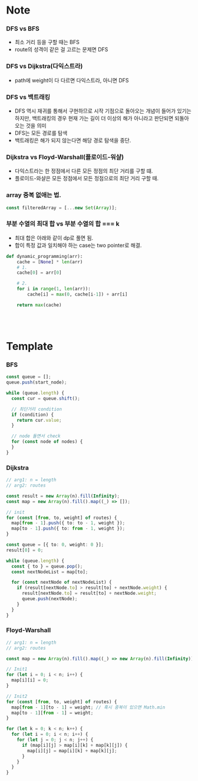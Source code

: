 # Note

### DFS vs BFS

- 최소 거리 등을 구할 때는 BFS
- route의 성격이 같은 걸 고르는 문제면 DFS

### DFS vs Dijkstra(다익스트라)

- path에 weight이 다 다르면 다익스트라, 아니면 DFS

### DFS vs 백트래킹

- DFS 역시 재귀를 통해서 구현하므로 시작 기점으로 돌아오는 개념이 들어가 있기는 하지만, 백트래킹의 경우 현재 가는 길이 더 이상의 해가 아니라고 판단되면 되돌아오는 것을 의미
- DFS는 모든 경로를 탐색
- 백트래킹은 해가 되지 않는다면 해당 경로 탐색을 중단.

### Dijkstra vs Floyd-Warshall(플로이드-워샬)

- 다익스트라는 한 정점에서 다른 모든 정점의 최단 거리를 구할 떄.
- 플로이드-와샬은 모든 정점에서 모든 정점으로의 최단 거리 구할 때.

### array 중복 없애는 법.

```ts
const filteredArray = [...new Set(Array)];
```

### 부분 수열의 최대 합 vs 부분 수열의 합 === k

- 최대 합은 아래와 같이 dp로 풀면 됨.
- 합이 특정 값과 일치해야 하는 case는 two pointer로 해결.

```python
def dynamic_programming(arr):
    cache = [None] * len(arr)
    # 1.
    cache[0] = arr[0]

    # 2.
    for i in range(1, len(arr)):
        cache[i] = max(0, cache[i-1]) + arr[i]

    return max(cache)
```

<br/><br/>

# Template

### BFS

```ts
const queue = [];
queue.push(start_node);

while (queue.length) {
  const cur = queue.shift();

  // 최단거리 condition
  if (condition) {
    return cur.value;
  }

  // node 돌면서 check
  for (const node of nodes) {
  }
}
```

### Dijkstra

```ts
// arg1: n = length
// arg2: routes

const result = new Array(n).fill(Infinity);
const map = new Array(n).fill().map((_) => []);

// init
for (const [from, to, weight] of routes) {
  map[from - 1].push({ to: to - 1, weight });
  map[to - 1].push({ to: from - 1, weight });
}

const queue = [{ to: 0, weight: 0 }];
result[0] = 0;

while (queue.length) {
  const { to } = queue.pop();
  const nextNodeList = map[to];

  for (const nextNode of nextNodeList) {
    if (result[nextNode.to] > result[to] + nextNode.weight) {
      result[nextNode.to] = result[to] + nextNode.weight;
      queue.push(nextNode);
    }
  }
}
```

### Floyd-Warshall

```ts
// arg1: n = length
// arg2: routes

const map = new Array(n).fill().map((_) => new Array(n).fill(Infinity));

// Init1
for (let i = 0; i < n; i++) {
  map[i][i] = 0;
}

// Init2
for (const [from, to, weight] of routes) {
  map[from - 1][to - 1] = weight; // 혹시 중복이 있으면 Math.min
  map[to - 1][from - 1] = weight;
}

for (let k = 0; k < n; k++) {
  for (let i = 0; i < n; i++) {
    for (let j = 0; j < n; j++) {
      if (map[i][j] > map[i][k] + map[k][j]) {
        map[i][j] = map[i][k] + map[k][j];
      }
    }
  }
}
```
